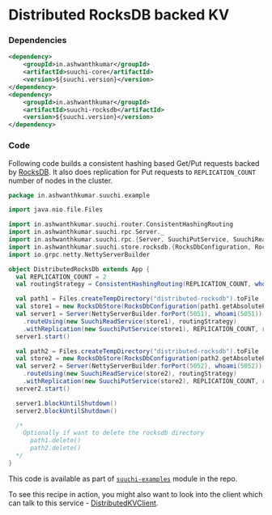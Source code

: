# Distributed RocksDB backed KV

### Dependencies
```xml
<dependency>
    <groupId>in.ashwanthkumar</groupId>
    <artifactId>suuchi-core</artifactId>
    <version>${suuchi.version}</version>
</dependency>
<dependency>
    <groupId>in.ashwanthkumar</groupId>
    <artifactId>suuchi-rocksdb</artifactId>
    <version>${suuchi.version}</version>
</dependency>
```

### Code

Following code builds a consistent hashing based Get/Put requests backed by [RocksDB](https://github.com/facebook/rocksdb). It also does replication for Put requests to `REPLICATION_COUNT` number of nodes in the cluster.

```scala
package in.ashwanthkumar.suuchi.example

import java.nio.file.Files

import in.ashwanthkumar.suuchi.router.ConsistentHashingRouting
import in.ashwanthkumar.suuchi.rpc.Server._
import in.ashwanthkumar.suuchi.rpc.{Server, SuuchiPutService, SuuchiReadService}
import in.ashwanthkumar.suuchi.store.rocksdb.{RocksDbConfiguration, RocksDbStore}
import io.grpc.netty.NettyServerBuilder

object DistributedRocksDb extends App {
  val REPLICATION_COUNT = 2
  val routingStrategy = ConsistentHashingRouting(REPLICATION_COUNT, whoami(5051), whoami(5052))

  val path1 = Files.createTempDirectory("distributed-rocksdb").toFile
  val store1 = new RocksDbStore(RocksDbConfiguration(path1.getAbsolutePath))
  val server1 = Server(NettyServerBuilder.forPort(5051), whoami(5051))
    .routeUsing(new SuuchiReadService(store1), routingStrategy)
    .withReplication(new SuuchiPutService(store1), REPLICATION_COUNT, routingStrategy)
  server1.start()

  val path2 = Files.createTempDirectory("distributed-rocksdb").toFile
  val store2 = new RocksDbStore(RocksDbConfiguration(path2.getAbsolutePath))
  val server2 = Server(NettyServerBuilder.forPort(5052), whoami(5052))
    .routeUsing(new SuuchiReadService(store2), routingStrategy)
    .withReplication(new SuuchiPutService(store2), REPLICATION_COUNT, routingStrategy)
  server2.start()

  server1.blockUntilShutdown()
  server2.blockUntilShutdown()

  /*
    Optionally if want to delete the rocksdb directory
      path1.delete()
      path2.delete()
  */
}
```

This code is available as part of [`suuchi-examples`](https://github.com/ashwanthkumar/suuchi/tree/master/suuchi-examples) module in the repo.

To see this recipe in action, you might also want to look into the client which can talk to this service - [DistributedKVClient](kvclient.md).
